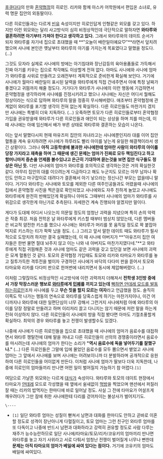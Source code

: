 [후쿠다다](%ED%9B%84%EC%BF%A0%EB%8B%A4%EB%8B%A4.md)의 만화
[혼약협정](%ED%98%BC%EC%95%BD%ED%98%91%EC%A0%95.md)의 히로인. 리카와 함께 아스카 어학원에서 편입온
소녀로, 유력 명문 집안의 외동딸이다.

다른 히로인들과는 다르게 [빈유](%EB%B9%88%EC%9C%A0.md) 속성이지만 히로인답게 인형같은 외모를 갖고 있다. 하지만
이런 외모와는 달리 사고방식이 심히 비정상적인데 극단적으로 말하자면 **와타루와 결혼하려면 아기부터 가져야 한다고 생각하고 있다.** 그래서
와타루와의 데이트 순서가 되자 와타루를 자기네 집으로 초대했을 때 **"오늘이 배란일이예요♡"**라면서 덮치려 했으며 사나에 본인은 옛날부터
와타루의 아기를 가지는게 목표였다고 말했을 정도다. (...)

그것도 모자라 실제로 사나에의 방에는 아기침대와 장난감등의 육아용품들로 가득해서 진짜 아기를 키우는 집으로 착각해도 이상할게 전혀 없다.
아마도 사나에와 사나에 엄마가 와타루를 사위로 만들려고 오래전부터 계획적으로 준비한게 확실해 보인다. 거기에 사나에가 월마다 배란일이 표시된
달력을 와타루에게 직접 건네주면서 아예 특정 날짜가 좋겠다고 귀띔까지 해줄 정도다. 거기다가 와타루가 사나에의 이런 행동에 기겁하면서
혼약협정을 생각하라며 사나에를 진정시키려고 했으나 사나에는 자신은 어디서 뭘해도 정상이라는 식으로 답하며 와타루의 말을 정중히 무시해버렸다.
애초부터 혼약협정에 관계없이 와타루를 포기할 생각이 전혀 없는게 확실하다. 다른 히로인들도 마찬가지 겠지만 사나에는 특별히 더욱 지독하다.
(...) 오죽하면 토모가 다른 히로인들로부터 혼약협정 가입을 권유받을때 와타루가 다른 히로인들과 애인이 되는 상상을 하며 치를 떠는데,
이때 사나에는 아예 임신해서 배가 부른 상태로 와타루와 결혼하는 모습이 나온다.

이는 앞서 말했다시피 현재 마유즈미 집안의 자녀라고는 사나에뿐인지라 대를 이어 집안 혈통을 계속 유지하려면 사나에가 하루라도 빨리 아이를
낳는게 유일한 해결책이라서 생긴 상황이다. 그러나 **아직 고등학생에 불과한 사나에한테 엄마란 사람이 와타루의 아이를 당장 가지라고 재촉을
하며 그 때문에 생긴 문제는 엄마가 진짜로 모두 책임진다고 하고 할머니마저 증손을 언제쯤 볼수있냐고 은근히 기대하며 묻는것을 보면 집안
식구들도 정상은 아닌 듯.** 다만 사나에의 엄마가 와타루를 호의적으로 생각하는것은 거의 확실한것 같다. 아무리 집안의 대를 이으려는게
다급하다고 해도 누군지도 모르는 아무 남자나 확인도 안하고 마구잡이로 데려다가 결혼해서 아기 낳으라는 정신나간 부모는 없을테니 말이다.
거기다 와타루는 사나에와 토모를 제외한 다른 여주인공들과도 어렸을때 사나에의 집에서 혼약협정 사진을 찍은걸로 확인되었고 사나에와도 자주
친하게 놀았고 사나에도 와타루에게 완전히 반해있던게 확실하니 아마도 그때부터 사나에의 엄마가 와타루를 사위감으로 생각한게 아닌가로 추측된다.
자세한건 계속 진행되야 알겠지만 말이다.

게다가 도대체 어디서 나오는지 의문일 정도의 엄청난 괴력을 지녔으며 특히 손의 악력은 작중 최강. 처음 전학온 날 와타루에게 키스할 때부터
범상치 않았는데, 다른 멤버들은 비교적 얌전한 키스를 했으나 사나에는 와타루가 머리를 못 움직일 정도로 꽉 붙잡아 억지로 키스하는 티가 팍팍
났을 정도. (...) 그리고 앞서 말한 데이트 때도 와타루가 필사적으로 도망치려 하지만 결국 실패했는데, 이 때 사나에 아버지가
**"마유즈미 집안 여자들은 한번 물면 절대 놔주지 않고 이는 나와 내 아버지도 마찬가지였다네."**고 와타루에게 직접 귀띔해준 것과 사나에
엄마도 같은 괴력을 갖고 있던걸 보면 사나에의 괴력은 모계 혈통인 것 같다. 토모의 혼약협정 가입때도 토모와 리카와 타마요가 와타루를 놓고
질투가득한 격투전을 벌이자 구경하던 사나에가 바닥의 다다미 판을 뜯어서 토모와 타마요와 리카를 다다미 판으로 한꺼번에 내리치면서 동시에
제압해버렸다. (...)

이처럼 그렇잖아도 비정상적인 사고방식에 이런 괴력까지 더해져서 **전학생 3인방 중에서 가장 막장스러운 행보로
[와타루](%EC%B9%B4%EB%84%A4%EB%8B%A4%20%EC%99%80%ED%83%80%EB%A3%A8.md)에게
[민폐](%EB%AF%BC%ED%8F%90.md)를 끼치고 있는데** [뻑하면 얀데레 모드를 발동하는히로인](%EC%98%A4%EC%9A%B0%EA%B8%B0%20%ED%83%80%EB%A7%88%EC%9A%94.md)조차 사나에를
두고 **무슨 짓을 할지 모르는 여자**라고 언급했을 정도. 솔직히 이쪽도 막 나가는 행동의 연속으로 와타루를 당혹스럽게 하기는
마찬가지이나, 이건 어디까지나 와타루에 대한 일편단심이 너무 강해서 그런거지 사나에처럼 아예 와타루의 아이를 당장 정말로 만들려고 하며
이리저리 끌고 다니지는 않기 때문에 저런 말을 하는게 전혀 이상하지 않다. 다른 히로인들이 사나에의 방을 직접 봤다면 아마도 기절초풍할게
확실하다. 최악의 경우 와타루를 놓고 전쟁이 발생할수도 있겠다.

나중에 사나에가 다른 히로인들을 집으로 초대했을 때 사나에의 엄마가 음료수를 대접하면서 와타루 쟁탈전에 대해 말을 꺼내고 다른 히로인들이
선의의 경쟁중이라면서 음료수를 마시려는데 사나에의 엄마가 한다는 소리가 **"역시 음료수에 독을 넣어두기를 잘했구나."** (...) 다른
히로인들은 그말에 입에 물었던 음료수를 모두 뿜으면서 뱉었고 사나에 엄마는 그 앞에서 사나에를 보며 사나에는 어려보이니까 더 분발하라며
공개적으로 응원하여 다른 히로인들을 어이없게 만든다. 이처럼 사나에 엄마가 딸보다 더욱 지독한데, 나중에 히로인의 엄마들끼리 만나면 어떤
일이 벌어질지 가늠하기 참 어렵다.`[1]`

여담으로 가냘픈 외모와는 다르게 [대식가](%EB%8C%80%EC%8B%9D%EA%B0%80.md) 속성이다. 와타루와 토모의 데이트
현장에서 타마요가 [얀데레](%EC%96%80%EB%8D%B0%EB%A0%88.md) 모드로 각성했을 때 옆에서 쉴새없이
[먹방](%EB%A8%B9%EB%B0%A9.md)을 찍었으며 맨션에서 퍼질러 잘 때는 리카의 밥먹자는 한마디에 바로 일어날 정도. 사실
그 전에 타마요가 어설프게 깨우려다가 그만 잠에 취한 사나에한테 다리를 걷어차이는 불상사가 벌어지기도.

`\----`

  * `[1]` 일단 와타루 엄마는 성질이 뻗쳐서 남편과 대화를 한마디도 안하고 곧바로 이혼할 정도로 성격이 장난아니게 다혈질이고, 토모 엄마는 그런 친구인 와타루 엄마를 또 다독이고 나중에 반드시 남편과 대화하라고 강력히 권유할 정도로 사람 다루는 재주가 능수능란하므로 일단 사나에/타마요/토모/리카/코유키의 엄마끼리 만나면 와타루를 놓고 자기 사위라고 서로 다퉈서 엄청난 전쟁이 벌어질게 너무나 뻔한데 **문제는 아직 타마요의 엄마가 베일에 싸여 있다는 점이다.** 거기에 코유키의 엄마도 배일에 싸여있다.

